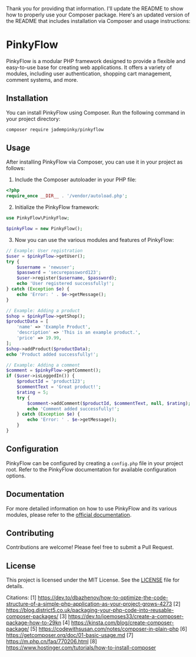 Thank you for providing that information. I'll update the README to show how to properly use your Composer package. Here's an updated version of the README that includes installation via Composer and usage instructions:

# PinkyFlow

PinkyFlow is a modular PHP framework designed to provide a flexible and easy-to-use base for creating web applications. It offers a variety of modules, including user authentication, shopping cart management, comment systems, and more.

## Installation

You can install PinkyFlow using Composer. Run the following command in your project directory:

```bash
composer require jadempinky/pinkyflow
```

## Usage

After installing PinkyFlow via Composer, you can use it in your project as follows:

1. Include the Composer autoloader in your PHP file:

```php
<?php
require_once __DIR__ . '/vendor/autoload.php';
```

2. Initialize the PinkyFlow framework:

```php
use PinkyFlow\PinkyFlow;

$pinkyFlow = new PinkyFlow();
```

3. Now you can use the various modules and features of PinkyFlow:

```php
// Example: User registration
$user = $pinkyFlow->getUser();
try {
    $username = 'newuser';
    $password = 'securepassword123';
    $user->register($username, $password);
    echo 'User registered successfully!';
} catch (Exception $e) {
    echo 'Error: ' . $e->getMessage();
}

// Example: Adding a product
$shop = $pinkyFlow->getShop();
$productData = [
    'name' => 'Example Product',
    'description' => 'This is an example product.',
    'price' => 19.99,
];
$shop->addProduct($productData);
echo 'Product added successfully!';

// Example: Adding a comment
$comment = $pinkyFlow->getComment();
if ($user->isLoggedIn()) {
    $productId = 'product123';
    $commentText = 'Great product!';
    $rating = 5;
    try {
        $comment->addComment($productId, $commentText, null, $rating);
        echo 'Comment added successfully!';
    } catch (Exception $e) {
        echo 'Error: ' . $e->getMessage();
    }
}
```

## Configuration

PinkyFlow can be configured by creating a `config.php` file in your project root. Refer to the PinkyFlow documentation for available configuration options.

## Documentation

For more detailed information on how to use PinkyFlow and its various modules, please refer to the [official documentation](https://github.com/Jadempinky/PinkyFlow/wiki).

## Contributing

Contributions are welcome! Please feel free to submit a Pull Request.

## License

This project is licensed under the MIT License. See the [LICENSE](LICENSE) file for details.

Citations:
[1] https://dev.to/dbazhenov/how-to-optimize-the-code-structure-of-a-simple-php-application-as-your-project-grows-4273
[2] https://blog.district5.co.uk/packaging-your-php-code-into-reusable-composer-packages/
[3] https://dev.to/joemoses33/create-a-composer-package-how-to-29kn
[4] https://kinsta.com/blog/create-composer-package/
[5] https://codewithsusan.com/notes/composer-in-plain-php
[6] https://getcomposer.org/doc/01-basic-usage.md
[7] https://m.php.cn/faq/770206.html
[8] https://www.hostinger.com/tutorials/how-to-install-composer